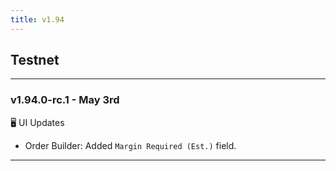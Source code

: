 ```yaml
---
title: v1.94
---
```


## Testnet
---
### v1.94.0-rc.1 - May 3rd
🖥️  UI Updates
* Order Builder: Added `Margin Required (Est.)` field.
---
